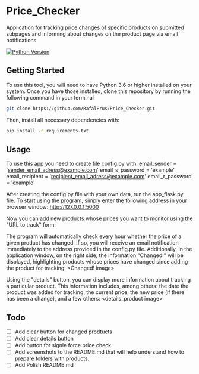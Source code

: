 # Price_Checker
Application for tracking price changes of specific products on submitted subpages and informing about changes on the product page via email notifications.

[![Python Version](https://img.shields.io/badge/python-3.10.6-blue.svg)](https://www.python.org/downloads/release/python-3.10.6/)


## Getting Started
To use this tool, you will need to have Python 3.6 or higher installed on your system. Once you have those installed, clone this repository by running the following command in your terminal
```bash
git clone https://github.com/RafalPrus/Price_Checker.git
```
Then, install all necessary dependencies with:
```bash
pip install -r requirements.txt
```

## Usage
To use this app you need to create file config.py with:
email_sender = 'sender_email_adress@example.com'
email_s_password = 'example'
email_recipient = 'recipient_email_adress@example.com'
email_r_password = 'example'

After creating the config.py file with your own data, run the app_flask.py file. To start using the program, simply enter the following address in your browser window:
http://127.0.0.1:5000

Now you can add new products whose prices you want to monitor using the "URL to track" form:
<URL form image>

The program will automatically check every hour whether the price of a given product has changed. If so, you will receive an email notification immediately to the address provided in the config.py file. Additionally, in the application window, on the right side, the information "Changed!" will be displayed, highlighting products whose prices have changed since adding the product for tracking:
<Changed! image>

Using the "details" button, you can display more information about tracking a particular product. This information includes, among others: the date the product was added for tracking, the current price, the new price (if there has been a change), and a few others:
<details_product image>

## Todo
- [ ] Add clear button for changed prodtucts
- [ ] Add clear details button
- [ ] Add button for signle force price check
- [ ] Add screenshots to the README.md that will help understand how to prepare folders with products.
- [ ] Add Polish README.md

